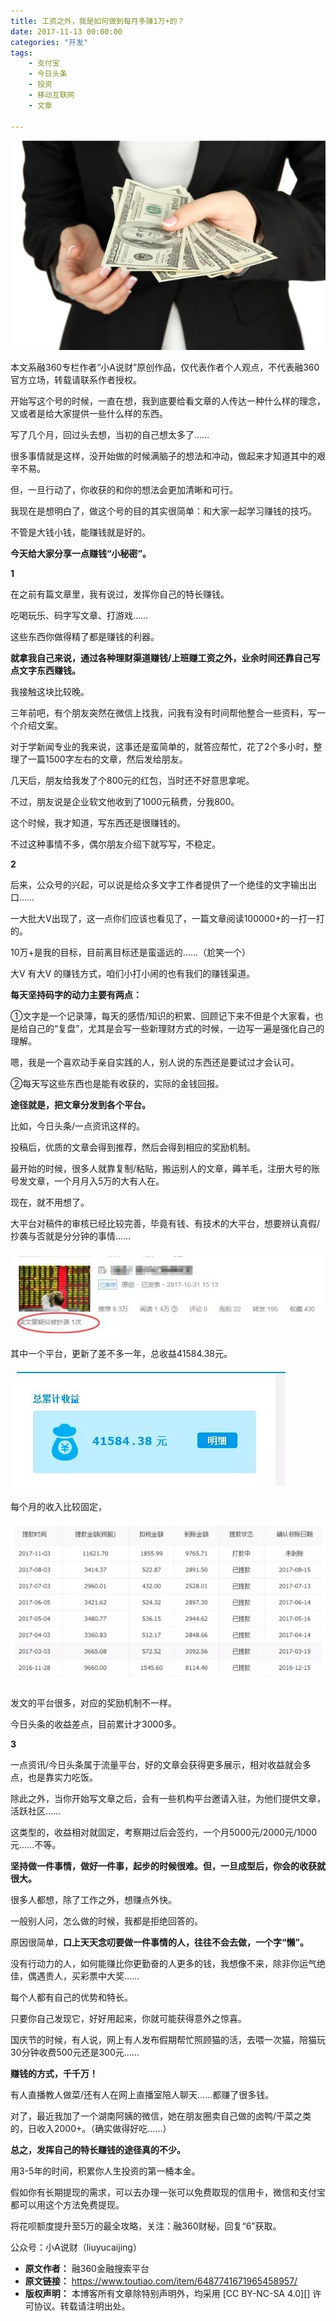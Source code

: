 ```yaml
---
title: 工资之外，我是如何做到每月多赚1万+的？
date: 2017-11-13 00:00:00
categories: "开发"
tags:
	- 支付宝
	- 今日头条
	- 投资
	- 移动互联网
	- 文章

---
```


![工资之外，我是如何做到每月多赚1万+的？][1]

本文系融360专栏作者“小A说财”原创作品，仅代表作者个人观点，不代表融360官方立场，转载请联系作者授权。

开始写这个号的时候，一直在想，我到底要给看文章的人传达一种什么样的理念，又或者是给大家提供一些什么样的东西。

写了几个月，回过头去想，当初的自己想太多了……

很多事情就是这样，没开始做的时候满脑子的想法和冲动，做起来才知道其中的艰辛不易。

但，一旦行动了，你收获的和你的想法会更加清晰和可行。

我现在是想明白了，做这个号的目的其实很简单：和大家一起学习赚钱的技巧。

不管是大钱小钱，能赚钱就是好的。

**今天给大家分享一点赚钱“小秘密”。**

**1**

在之前有篇文章里，我有说过，发挥你自己的特长赚钱。

吃喝玩乐、码字写文章、打游戏……

这些东西你做得精了都是赚钱的利器。

**就拿我自己来说，通过各种理财渠道赚钱/上班赚工资之外，业余时间还靠自己写点文字东西赚钱。**

我接触这块比较晚。

三年前吧，有个朋友突然在微信上找我，问我有没有时间帮他整合一些资料，写一个介绍文案。

对于学新闻专业的我来说，这事还是蛮简单的，就答应帮忙，花了2个多小时，整理了一篇1500字左右的文章，然后发给朋友。

几天后，朋友给我发了个800元的红包，当时还不好意思拿呢。

不过，朋友说是企业软文他收到了1000元稿费，分我800。

这个时候，我才知道，写东西还是很赚钱的。

不过这种事情不多，偶尔朋友介绍下就写写，不稳定。

**2**

后来，公众号的兴起，可以说是给众多文字工作者提供了一个绝佳的文字输出出口……

一大批大V出现了，这一点你们应该也看见了，一篇文章阅读100000+的一打一打的。

10万+是我的目标，目前离目标还是蛮遥远的……（尬笑一个）

大V 有大V 的赚钱方式，咱们小打小闹的也有我们的赚钱渠道。

**每天坚持码字的动力主要有两点：**

①文字是一个记录簿，每天的感悟/知识的积累、回顾记下来不但是个大家看，也是给自己的“复盘”，尤其是会写一些新理财方式的时候，一边写一遍是强化自己的理解。

嗯，我是一个喜欢动手亲自实践的人，别人说的东西还是要试过才会认可。

②每天写这些东西也是能有收获的，实际的金钱回报。

**途径就是，把文章分发到各个平台。**

比如，今日头条/一点资讯这样的。

投稿后，优质的文章会得到推荐，然后会得到相应的奖励机制。

最开始的时候，很多人就靠复制/粘贴，搬运别人的文章，薅羊毛，注册大号的账号发文章，一个月月入5万的大有人在。

现在，就不用想了。

大平台对稿件的审核已经比较完善，毕竟有钱、有技术的大平台，想要辨认真假/抄袭与否就是分分钟的事情……

![工资之外，我是如何做到每月多赚1万+的？][1 1]

其中一个平台，更新了差不多一年，总收益41584.38元。

![工资之外，我是如何做到每月多赚1万+的？][1 2]

每个月的收入比较固定，

![工资之外，我是如何做到每月多赚1万+的？][1 3]

发文的平台很多，对应的奖励机制不一样。

今日头条的收益差点，目前累计才3000多。

**3**

一点资讯/今日头条属于流量平台，好的文章会获得更多展示，相对收益就会多点，也是靠实力吃饭。

除此之外，当你开始写文章之后，会有一些机构平台邀请入驻，为他们提供文章，活跃社区……

这类型的，收益相对就固定，考察期过后会签约，一个月5000元/2000元/1000元……不等。

**坚持做一件事情，做好一件事，起步的时候很难。但，一旦成型后，你会的收获就很大。**

很多人都想，除了工作之外，想赚点外快。

一般别人问，怎么做的时候，我都是拒绝回答的。

原因很简单，**口上天天念叨要做一件事情的人，往往不会去做，一个字“懒”。**

没有行动力的人，如何能赚比你更勤奋的人更多的钱，我想像不来，除非你运气绝佳，偶遇贵人，买彩票中大奖……

每个人都有自己的优势和特长。

只要你自己发现它，好好用起来，你就可能获得意外之惊喜。

国庆节的时候，有人说，网上有人发布假期帮忙照顾猫的活，去喂一次猫，陪猫玩30分钟收费500元还是300元……

**赚钱的方式，千千万！**

有人直播教人做菜/还有人在网上直播室陪人聊天……都赚了很多钱。

对了，最近我加了一个湖南阿姨的微信，她在朋友圈卖自己做的卤鸭/干菜之类的，日收入2000+。（确实做得好吃……）

**总之，发挥自己的特长赚钱的途径真的不少。**

用3-5年的时间，积累你人生投资的第一桶本金。

假如你有长期提现的需求，可以去办理一张可以免费取现的信用卡，微信和支付宝都可以用这个方法免费提现。

将花呗额度提升至5万的最全攻略，关注：融360财秘，回复“6”获取。

公众号：小A说财（liuyucaijing）


[1]: static/resources/crawler/UQI3-YMME-N6JI.jpg
[1 1]: static/resources/crawler/IUZQ-32YY-NVEY.jpg
[1 2]: static/resources/crawler/BMJY-AFBA-NEI2.jpg
[1 3]: static/resources/crawler/AAIE-M27F-FUEB.jpg
 *  **原文作者：** 融360金融搜索平台
 *  **原文链接：** https://www.toutiao.com/item/6487741671965458957/
 *  **版权声明：** 本博客所有文章除特别声明外，均采用 [CC BY-NC-SA 4.0][] 许可协议。转载请注明出处。
